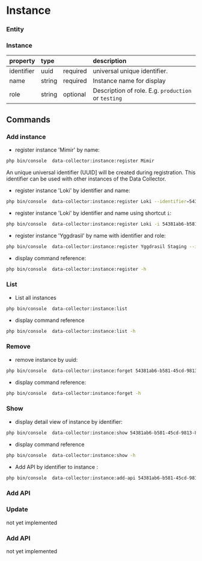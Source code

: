 Instance
========

### Entity

### Instance
| property   | type   |          | description                  |
|:-----------|:-------|:---------|:-----------------------------|
| identifier | uuid   | required | universal unique identifier. |
| name       | string | required | Instance name for display    |
| role       | string | optional | Description of role. E.g. `production` or `testing`|


## Commands

### Add instance 

* register instance 'Mimir' by name:
```bash
php bin/console  data-collector:instance:register Mimir
```
An unique universal identifier (UUID] will be created during registration. 
This identifier can be used with other instances of the Data Collector.

* register instance 'Loki' by identifier and name:
```bash
php bin/console  data-collector:instance:register Loki --identifier=54381ab6-b581-45cd-9813-82e0da5fe5e5
```

* register instance 'Loki' by identifier and name using shortcut `i`:
```bash
php bin/console  data-collector:instance:register Loki -i 54381ab6-b581-45cd-9813-82e0da5fe5e5
```
* register instance 'Yggdrasil' by name with identifier and role:
```bash
php bin/console  data-collector:instance:register Yggdrasil Staging --identifier=8b348664-b187-472f-94d2-c88330829708
```

* display command reference:
```bash
php bin/console  data-collector:instance:register -h
```

### List

* List all instances
```bash
php bin/console  data-collector:instance:list
```

* display command reference
```bash
php bin/console  data-collector:instance:list -h
```

### Remove
* remove instance by uuid:
```bash
php bin/console  data-collector:instance:forget 54381ab6-b581-45cd-9813-82e0da5fe5e5
```

* display command reference:
```bash
php bin/console  data-collector:instance:forget -h
```

### Show

* display detail view of instance by identifier:
```bash
php bin/console  data-collector:instance:show 54381ab6-b581-45cd-9813-82e0da5fe5e5
```

* display command reference
```bash
php bin/console  data-collector:instance:show -h
```
* Add API by identifier to instance :
```bash
php bin/console  data-collector:instance:add-api 54381ab6-b581-45cd-9813-82e0da5fe5e5
```

### Add API

### Update
not yet implemented

### Add API
not yet implemented

